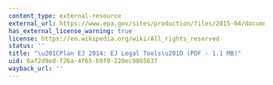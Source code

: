 ```yaml
---
content_type: external-resource
external_url: https://www.epa.gov/sites/production/files/2015-04/documents/planej2014legaltools.pdf
has_external_license_warning: true
license: https://en.wikipedia.org/wiki/All_rights_reserved
status: ''
title: "\u201CPlan EJ 2014: EJ Legal Tools\u201D (PDF - 1.1 MB)"
uid: 6af2d9ed-f26a-4f65-b9f0-220ec9865637
wayback_url: ''
---
```

